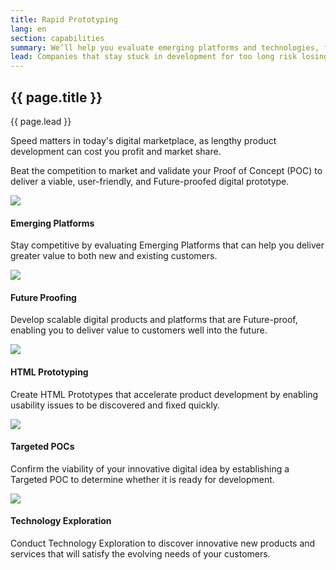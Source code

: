 ```yaml
---
title: Rapid Prototyping
lang: en
section: capabilities
summary: We’ll help you evaluate emerging platforms and technologies, future-proof a digital solution, or create HTML prototypes to hasten digital product development.
lead: Companies that stay stuck in development for too long risk losing the race to market against competitors. <strong>We won't let that happen.</strong> 
---
```


<section>
  <h2>{{ page.title }}</h2>
  <div class="intro">
    <p class="lead">{{ page.lead }}</p>
  </div>
</section>

Speed matters in today's digital marketplace, as lengthy product development can cost you profit and market share.

Beat the competition to market and validate your Proof of Concept (POC) to deliver a viable, user-friendly, and Future-proofed digital prototype. 


<section>
  <div class="container">
    <div class="row">
      <div class="col-t6 col-m4 col-l6">
        <img src="{{ site.baseurl }}/assets/img/capabilities/capabilities_RP_emerge.png">
        <h4>Emerging Platforms</h4><p>Stay competitive by evaluating Emerging Platforms that can help you deliver greater value to both new and existing customers.</p>
      </div>
      <div class="col-t3 col-m2 col-l3">
        <img src="{{ site.baseurl }}/assets/img/capabilities/capabilities_RP_Future.png">
        <h4>Future Proofing</h4><p>Develop scalable digital products and platforms that are Future-proof, enabling you to deliver value to customers well into the future.</p>
      </div>
      <div class="col-t3 col-m2 col-l3">
        <img src="{{ site.baseurl }}/assets/img/capabilities/capabilities_RP_html.png">
        <h4>HTML Prototyping</h4><p>Create HTML Prototypes that accelerate product development by enabling usability issues to be discovered and fixed quickly.</p>
      </div>
    </div>
    <div class="row">
      <div class="col-t3 col-m4 col-l6">
        <img src="{{ site.baseurl }}/assets/img/capabilities/capabilities_RP_poc.png">
        <h4>Targeted POCs</h4><p>Confirm the viability of your innovative digital idea by establishing a Targeted POC to determine whether it is ready for development.</p>
      </div>
      <div class="col-t3 col-m4 col-l6">
        <img src="{{ site.baseurl }}/assets/img/capabilities/capabilities_RP_explore.png">
        <h4>Technology Exploration</h4><p>Conduct Technology Exploration to discover innovative new products and services that will satisfy the evolving needs of your customers.</p>
      </div>
    </div>
  </div>
</section> 